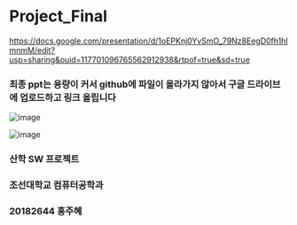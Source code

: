# Project_Final #


https://docs.google.com/presentation/d/1oEPKnj0YvSmO_79Nz8EegD0fh1hlmnmM/edit?usp=sharing&ouid=117701096765562912938&rtpof=true&sd=true



### 최종 ppt는 용량이 커서 github에 파일이 올라가지 않아서 구글 드라이브에 업로드하고 링크 올립니다 










![image](https://user-images.githubusercontent.com/94774284/180189535-0387c58a-644e-45a3-b0d5-10c08a468a9e.png)







![image](https://user-images.githubusercontent.com/94774284/180189063-6e5f900e-ba5d-4f0d-8814-166974f17bd3.png)




### 산학 SW 프로젝트 

### 조선대학교 컴퓨터공학과 

### 20182644 홍주혜 
